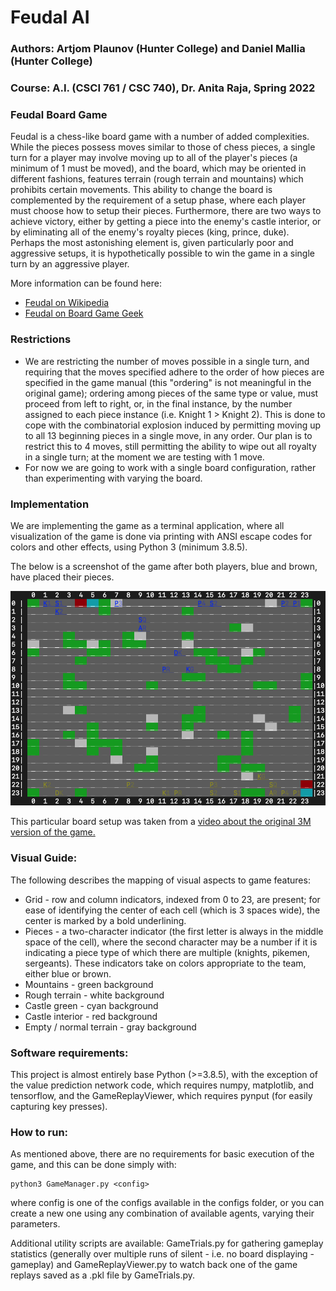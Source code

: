 # Feudal AI
### Authors: Artjom Plaunov (Hunter College) and Daniel Mallia (Hunter College)
### Course: A.I. (CSCI 761 / CSC 740), Dr. Anita Raja, Spring 2022

### Feudal Board Game
Feudal is a chess-like board game with a number of added complexities. While
the pieces possess moves similar to those of chess pieces, a single turn for a
player may involve moving up to all of the player's pieces (a minimum of 1 must
be moved), and the board, which may be oriented in different fashions, features
terrain (rough terrain and mountains) which prohibits certain movements. This
ability to change the board is complemented by the requirement of a setup
phase, where each player must choose how to setup their pieces. Furthermore,
there are two ways to achieve victory, either by getting a piece into the
enemy's castle interior, or by eliminating all of the enemy's royalty pieces
(king, prince, duke). Perhaps the most astonishing element is, given
particularly poor and aggressive setups, it is hypothetically possible to win
the game in a single turn by an aggressive player.

More information can be found here:
- [Feudal on Wikipedia](https://en.wikipedia.org/wiki/Feudal_(game))
- [Feudal on Board Game Geek](https://boardgamegeek.com/boardgame/847/feudal)


### Restrictions
- We are restricting the number of moves possible in a single turn, and
requiring that the moves specified adhere to the order of how pieces are
specified in the game manual (this "ordering" is not meaningful in the
original game); ordering among pieces of the same type or value, must proceed
from left to right, or, in the final instance, by the number assigned to each
piece instance (i.e. Knight 1 > Knight 2). This is done to cope with the
combinatorial explosion induced by permitting moving up to all 13 beginning
pieces in a single move, in any order. Our plan is to restrict this to 4 moves,
still permitting the ability to wipe out all royalty in a single turn; at the
moment we are testing with 1 move.
- For now we are going to work with a single board configuration, rather than
experimenting with varying the board.

### Implementation
We are implementing the game as a terminal application, where all visualization
of the game is done via printing with ANSI escape codes for colors and other
effects, using Python 3 (minimum 3.8.5).

The below is a screenshot of the game after both players, blue and brown, have
placed their pieces.

![Setup screenshot](Images/FeudalSetup1.png)

This particular board setup was taken from a
[video about the original 3M version of the game.
](https://www.youtube.com/watch?v=LUV_zHb_xnM)

### Visual Guide:
The following describes the mapping of visual aspects to game features:

- Grid - row and column indicators, indexed from 0 to 23, are present; for ease
of identifying the center of each cell (which is 3 spaces wide), the center is
marked by a bold underlining.
- Pieces - a two-character indicator (the first letter is always in the middle
space of the cell), where the second character may be a number if it is
indicating a piece type of which there are multiple (knights, pikemen,
sergeants). These indicators take on colors appropriate to the team, either
blue or brown.
- Mountains - green background
- Rough terrain - white background
- Castle green - cyan background
- Castle interior - red background
- Empty / normal terrain - gray background


### Software requirements:
This project is almost entirely base Python (>=3.8.5), with the exception of
the value prediction network code, which requires numpy, matplotlib, and
tensorflow, and the GameReplayViewer, which requires pynput (for easily
capturing key presses). 

### How to run:
As mentioned above, there are no requirements for basic execution of the game,
and this can be done simply with:

```
python3 GameManager.py <config>
```

where config is one of the configs available in the configs folder, or you can
create a new one using any combination of available agents, varying their
parameters.

Additional utility scripts are available: GameTrials.py for gathering
gameplay statistics (generally over multiple runs of silent - i.e. no
board displaying - gameplay) and GameReplayViewer.py to watch back one of the
game replays saved as a .pkl file by GameTrials.py. 
